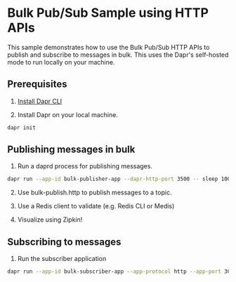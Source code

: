 # Bulk Pub/Sub Sample using HTTP APIs

This sample demonstrates how to use the Bulk Pub/Sub HTTP APIs to publish and subscribe to messages in bulk. This uses the Dapr's self-hosted mode to run locally on your machine.

## Prerequisites

1. [Install Dapr CLI](https://docs.dapr.io/getting-started/install-dapr-cli/)

2. Install Dapr on your local machine.
```bash
dapr init
```

## Publishing messages in bulk

1. Run a daprd process for publishing messages.
```bash
dapr run --app-id bulk-publisher-app --dapr-http-port 3500 -- sleep 1000
```

2. Use bulk-publish.http to publish messages to a topic.

3. Use a Redis client to validate (e.g. Redis CLI or Medis)

4. Visualize using Zipkin!

## Subscribing to messages

1. Run the subscriber application
```bash
dapr run --app-id bulk-subscriber-app --app-protocol http --app-port 3000 -- python3 subscriber.py
```

